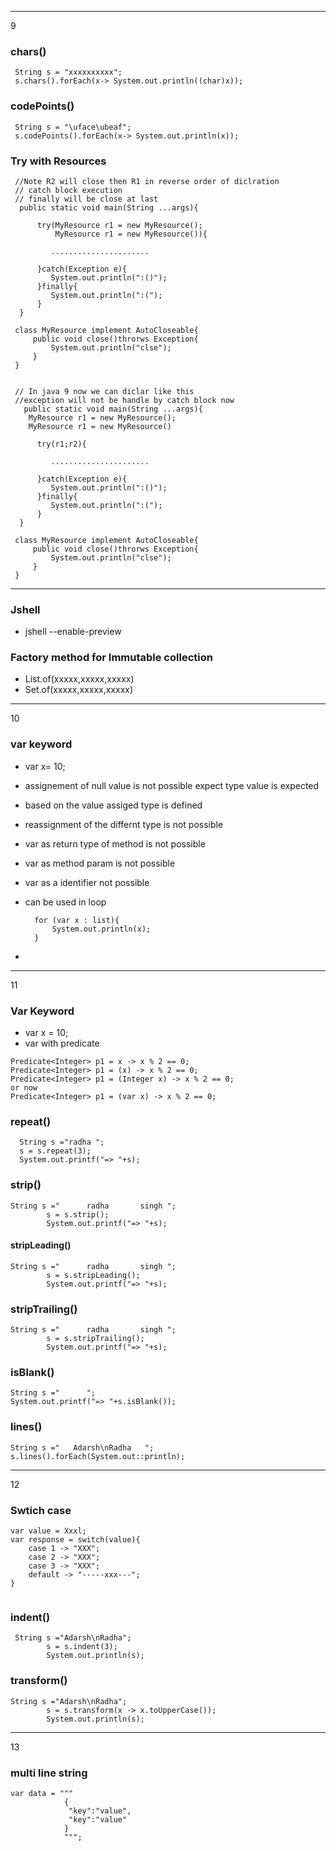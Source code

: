
----
9 

### chars()
```
 String s = "xxxxxxxxxx";
 s.chars().forEach(x-> System.out.println((char)x));
```

### codePoints()
```
 String s = "\uface\ubeaf";
 s.codePoints().forEach(x-> System.out.println(x));
```

### Try with Resources 
```
 //Note R2 will close then R1 in reverse order of diclration 
 // catch block execution 
 // finally will be close at last 
  public static void main(String ...args){

      try(MyResource r1 = new MyResource();
          MyResource r1 = new MyResource()){
         
         ......................

      }catch(Exception e){
         System.out.println(":()");
      }finally{
         System.out.println(":(");
      }
  }
 
 class MyResource implement AutoCloseable{
 	 public void close()throrws Exception{
 	 	 System.out.println("clse");
 	 }
 }


 // In java 9 now we can diclar like this 
 //exception will not be handle by catch block now 
   public static void main(String ...args){
   	MyResource r1 = new MyResource();
    MyResource r1 = new MyResource()

      try(r1;r2){
         
         ......................

      }catch(Exception e){
         System.out.println(":()");
      }finally{
         System.out.println(":(");
      }
  }
 
 class MyResource implement AutoCloseable{
 	 public void close()throrws Exception{
 	 	 System.out.println("clse");
 	 }
 }

```

----

### Jshell 
*  jshell --enable-preview 

### Factory method for Immutable collection 
* List.of(xxxxx,xxxxx,xxxxx)
* Set.of(xxxxx,xxxxx,xxxxx)

---
10 

### var keyword 
* var x= 10;
* assignement of null value is not possible expect type value is expected 
* based on the value assiged type is defined 
* reassignment of the differnt type is not possible 
* var as return type of method is not possible 
* var as method param is not possible 
* var as a identifier not possible 
* can be used in loop 
  ```
    for (var x : list){
    	System.out.println(x);
    }
  ```

*  



----
11

### Var Keyword 
* var x = 10;
* var with predicate 
```
Predicate<Integer> p1 = x -> x % 2 == 0;
Predicate<Integer> p1 = (x) -> x % 2 == 0;
Predicate<Integer> p1 = (Integer x) -> x % 2 == 0;
or now 
Predicate<Integer> p1 = (var x) -> x % 2 == 0;

```


### repeat()
```
  String s ="radha ";
  s = s.repeat(3);
  System.out.printf("=> "+s);

```

### strip()
```
String s ="      radha       singh ";
        s = s.strip();
        System.out.printf("=> "+s);
```

#### stripLeading()
```
String s ="      radha       singh ";
        s = s.stripLeading();
        System.out.printf("=> "+s);
```

### stripTrailing()
```
String s ="      radha       singh ";
        s = s.stripTrailing();
        System.out.printf("=> "+s);

```

### isBlank()
````
String s ="      ";
System.out.printf("=> "+s.isBlank());
````

### lines()
```
String s ="   Adarsh\nRadha   ";
s.lines().forEach(System.out::println);
```

---
12
### Swtich case
```
var value = Xxxl;
var response = switch(value){
	case 1 -> "XXX";
	case 2 -> "XXX";
	case 3 -> "XXX";
	default -> "-----xxx---";
}


```

### indent()
```
 String s ="Adarsh\nRadha";
        s = s.indent(3);
        System.out.println(s);
```


### transform()
```
String s ="Adarsh\nRadha";
        s = s.transform(x -> x.toUpperCase());
        System.out.println(s);
```
---
13
### multi line string 
```
var data = """
			{
             "key":"value",
			 "key":"value"
			}
			""";

```



